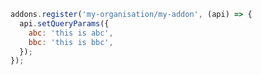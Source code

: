 ```js filename="/my-addon/manager.js" renderer="common" language="js"
addons.register('my-organisation/my-addon', (api) => {
  api.setQueryParams({
    abc: 'this is abc',
    bbc: 'this is bbc',
  });
});
```
